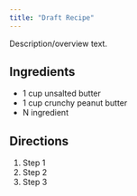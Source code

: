 ```yaml
---
title: "Draft Recipe"
---
```


Description/overview text.

## Ingredients

* 1 cup unsalted butter
* 1 cup crunchy peanut butter
* N ingredient

## Directions

1. Step 1
2. Step 2
3. Step 3